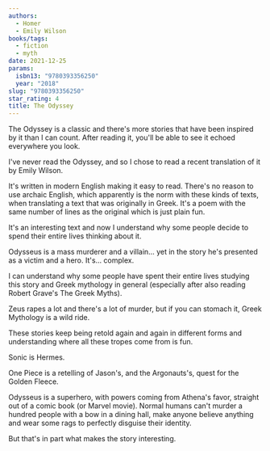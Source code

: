 ```yaml
---
authors:
  - Homer
  - Emily Wilson
books/tags:
  - fiction
  - myth
date: 2021-12-25
params:
  isbn13: "9780393356250"
  year: "2018"
slug: "9780393356250"
star_rating: 4
title: The Odyssey
---
```


The Odyssey is a classic and there's more stories that have been inspired by it than I can count. After reading it, you'll be able to see it echoed everywhere you look.

<!--more-->

I've never read the Odyssey, and so I chose to read a recent translation of it by Emily Wilson.

It's written in modern English making it easy to read. There's no reason to use archaic English, which apparently is the norm with these kinds of texts, when translating a text that was originally in Greek. It's a poem with the same number of lines as the original which is just plain fun.

It's an interesting text and now I understand why some people decide to spend their entire lives thinking about it.

Odysseus is a mass murderer and a villain… yet in the story he's presented as a victim and a hero. It's… complex.

I can understand why some people have spent their entire lives studying this story and Greek mythology in general (especially after also reading Robert Grave's The Greek Myths).

Zeus rapes a lot and there's a lot of murder, but if you can stomach it, Greek Mythology is a wild ride.

These stories keep being retold again and again in different forms and understanding where all these tropes come from is fun.

Sonic is Hermes.

One Piece is a retelling of Jason's, and the Argonauts's, quest for the Golden Fleece.

Odysseus is a superhero, with powers coming from Athena's favor, straight out of a comic book (or Marvel movie). Normal humans can't murder a hundred people with a bow in a dining hall, make anyone believe anything and wear some rags to perfectly disguise their identity.

But that's in part what makes the story interesting.
